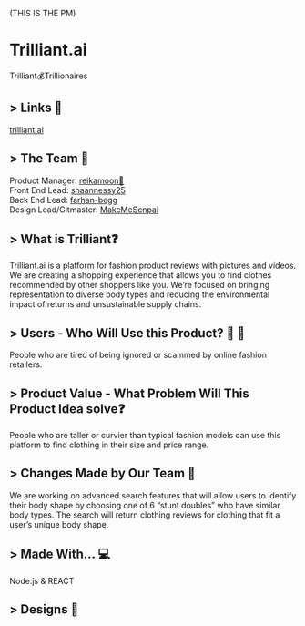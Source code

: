 (THIS IS THE PM)

# Trilliant.ai
Trilliant:moneybag:Trillionaires<br>

## > Links :paperclip:
[trilliant.ai](trilliant.ai)<br>

## > The Team :busts_in_silhouette:
Product Manager: [reikamoon:ribbon:](https://github.com/reikamoon)<br>
Front End Lead: [shaannessy25](https://github.com/shaannessy25)<br>
Back End Lead: [farhan-begg](https://github.com/farhan-begg)<br>
Design Lead/Gitmaster: [MakeMeSenpai](https://github.com/makemesenpai)<br>

## > What is Trilliant:question:
Trilliant.ai is a platform for fashion product reviews with pictures and videos. We are creating a shopping experience that allows you to find clothes recommended by other shoppers like you. We’re focused on bringing representation to diverse body types and reducing the environmental impact of returns and unsustainable supply chains.

## > Users - Who Will Use this Product? :woman: :man:
People who are tired of being ignored or scammed by online fashion retailers.

## > Product Value - What Problem Will This Product Idea solve:question:
People who are taller or curvier than typical fashion models can use this platform to find clothing in their size and price range.

## > Changes Made by Our Team :ledger:
We are working on advanced search features that will allow users to identify their body shape by choosing one of 6 “stunt doubles” who have similar body types. The search will return clothing reviews for clothing that fit a user’s unique body shape.

## > Made With... :computer:
Node.js & REACT

## > Designs :art:

